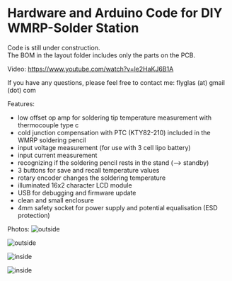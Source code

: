 # Hardware and Arduino Code for DIY WMRP-Solder Station
Code is still under construction.  
The BOM in the layout folder includes only the parts on the PCB.

Video: https://www.youtube.com/watch?v=le2HaKJ6B1A

If you have any questions, please feel free to contact me: flyglas (at) gmail (dot) com

Features:
* low offset op amp for soldering tip temperature measurement with thermocouple type c
* cold junction compensation with PTC (KTY82-210) included in the WMRP soldering pencil
* input voltage measurement (for use with 3 cell lipo battery)
* input current measurement 
* recognizing if the soldering pencil rests in the stand (--> standby)
* 3 buttons for save and recall temperature values
* rotary encoder changes the soldering temperature 
* illuminated 16x2 character LCD module
* USB for debugging and firmware update
* clean and small enclosure
* 4mm safety socket for power supply and potential equalisation (ESD protection)

Photos:
![outside](https://github.com/FlyGlas/WMRP/blob/master/pictures/IMG_20150507_002144.jpg "outside")

![outside](https://github.com/FlyGlas/WMRP/blob/master/pictures/IMG_20150412_134210.jpg "outside")

![inside](https://github.com/FlyGlas/WMRP/blob/master/pictures/IMG_20150411_152047.jpg "inside")

![inside](https://github.com/FlyGlas/WMRP/blob/master/pictures/IMG_20150411_152116.jpg "inside")
